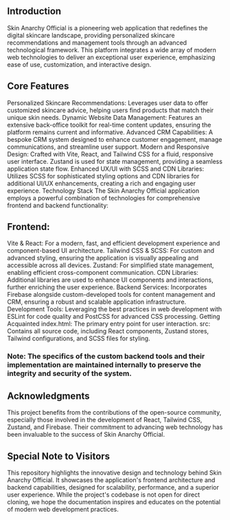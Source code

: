 ## Introduction
Skin Anarchy Official is a pioneering web application that redefines the digital skincare landscape, providing personalized skincare recommendations and management tools through an advanced technological framework. This platform integrates a wide array of modern web technologies to deliver an exceptional user experience, emphasizing ease of use, customization, and interactive design.

## Core Features
Personalized Skincare Recommendations: Leverages user data to offer customized skincare advice, helping users find products that match their unique skin needs.
Dynamic Website Data Management: Features an extensive back-office toolkit for real-time content updates, ensuring the platform remains current and informative.
Advanced CRM Capabilities: A bespoke CRM system designed to enhance customer engagement, manage communications, and streamline user support.
Modern and Responsive Design: Crafted with Vite, React, and Tailwind CSS for a fluid, responsive user interface. Zustand is used for state management, providing a seamless application state flow.
Enhanced UX/UI with SCSS and CDN Libraries: Utilizes SCSS for sophisticated styling options and CDN libraries for additional UI/UX enhancements, creating a rich and engaging user experience.
Technology Stack
The Skin Anarchy Official application employs a powerful combination of technologies for comprehensive frontend and backend functionality:

## Frontend:
Vite & React: For a modern, fast, and efficient development experience and component-based UI architecture.
Tailwind CSS & SCSS: For custom and advanced styling, ensuring the application is visually appealing and accessible across all devices.
Zustand: For simplified state management, enabling efficient cross-component communication.
CDN Libraries: Additional libraries are used to enhance UI components and interactions, further enriching the user experience.
Backend Services: Incorporates Firebase alongside custom-developed tools for content management and CRM, ensuring a robust and scalable application infrastructure.
Development Tools: Leveraging the best practices in web development with ESLint for code quality and PostCSS for advanced CSS processing.
Getting Acquainted
index.html: The primary entry point for user interaction.
src: Contains all source code, including React components, Zustand stores, Tailwind configurations, and SCSS files for styling.
### Note: The specifics of the custom backend tools and their implementation are maintained internally to preserve the integrity and security of the system.
## Acknowledgments
This project benefits from the contributions of the open-source community, especially those involved in the development of React, Tailwind CSS, Zustand, and Firebase. Their commitment to advancing web technology has been invaluable to the success of Skin Anarchy Official.

## Special Note to Visitors
This repository highlights the innovative design and technology behind Skin Anarchy Official. It showcases the application's frontend architecture and backend capabilities, designed for scalability, performance, and a superior user experience. While the project's codebase is not open for direct cloning, we hope the documentation inspires and educates on the potential of modern web development practices.

